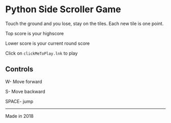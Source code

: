 # Python Side Scroller Game

Touch the ground and you lose, stay on the tiles. 
Each new tile is one point.

Top score is your highscore

Lower score is your current round score

Click on `clickMeToPlay.lnk` to play

## Controls

W- Move forward

S- Move backward

SPACE- jump

---
Made in 2018
